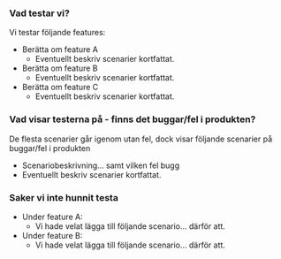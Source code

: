 ### Vad testar vi?
Vi testar följande features:
* Berätta om feature A
  * Eventuellt beskriv scenarier kortfattat.
* Berätta om feature B
  * Eventuellt beskriv scenarier kortfattat.
* Berätta om feature C
  * Eventuellt beskriv scenarier kortfattat.

 ### Vad visar testerna på - finns det buggar/fel i produkten? 
 De flesta scenarier går igenom utan fel, dock visar följande scenarier på buggar/fel i produkten
 * Scenariobeskrivning... samt vilken fel bugg
* Eventuellt beskriv scenarier kortfattat.

### Saker vi inte hunnit testa
* Under feature A:
  * Vi hade velat lägga till följande scenario... därför att.
* Under feature B:
  * Vi hade velat lägga till följande scenario... därför att.

